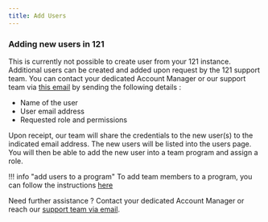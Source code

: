 ```yaml
---
title: Add Users
---
```

### Adding new users in 121

This is currently not possible to create user from your 121 instance. Additional users can be created and added upon request by the 121 support team. You can contact your dedicated Account Manager or our support team via <a href="mailto:support@121.global">this email</a> by sending the following details : 

- Name of the user
- User email address
- Requested role and permissions

Upon receipt, our team will share the credentials to the new user(s) to the indicated email address. The new users will be listed into the users page. You will then be able to add the new user into a team program and assign a role.


!!! info "add users to a program"
    To add team members to a program, you can follow the instructions [here](../add-team-members)


Need further assistance ? Contact your dedicated Account Manager or reach our <a href="mailto:support@121.global">support team via email</a>.